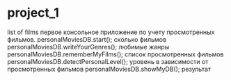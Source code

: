 # project_1
list of films
первое консольное приложение по учету просмотренных фильмов.
personalMoviesDB.start(); сколько фильмов
personalMoviesDB.writeYourGenres(); любимые жанры
personalMoviesDB.rememberMyFilms(); список просмотренных фильмов
personalMoviesDB.detectPersonalLevel(); уровень в зависимости от просмотренных фильмов
personalMoviesDB.showMyDB(); результат

